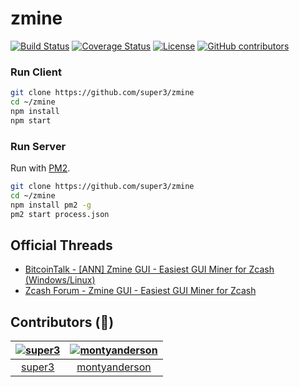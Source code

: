 # zmine

[![Build Status](https://travis-ci.org/super3/zmine.svg?branch=master)](https://travis-ci.org/super3/zmine)
[![Coverage Status](https://coveralls.io/repos/github/super3/zmine/badge.svg?branch=master)](https://coveralls.io/github/super3/zmine?branch=master)
[![License](https://img.shields.io/badge/license-AGPLv3-blue.svg?label=license)](https://github.com/Storj/super3/zmine/blob/master/LICENSE)
[![GitHub contributors](https://img.shields.io/github/contributors/super3/zmine.svg)](https://gitHub.com//super3/zmine/graphs/contributors/)

### Run Client
```bash
git clone https://github.com/super3/zmine
cd ~/zmine
npm install
npm start
```

### Run Server
Run with [PM2](http://pm2.keymetrics.io/).

```bash
git clone https://github.com/super3/zmine
cd ~/zmine
npm install pm2 -g
pm2 start process.json
```

## Official Threads
- [BitcoinTalk - [ANN] Zmine GUI - Easiest GUI Miner for Zcash (Windows/Linux)](https://bitcointalk.org/index.php?topic=3249018.0)
- [Zcash Forum - Zmine GUI - Easiest GUI Miner for Zcash](https://forum.z.cash/t/zmine-gui-easiest-gui-miner-for-zcash/28091)

##  Contributors (:clap:)
|  [![super3](https://avatars3.githubusercontent.com/u/60975?v=4&s=80)](https://github.com/super3) | [![montyanderson](https://avatars0.githubusercontent.com/u/3048503?v=4&s=80)](https://github.com/montyanderson) |
| :--:|:--:|
|  [super3](https://github.com/super3) | [montyanderson](https://github.com/montyanderson) |
